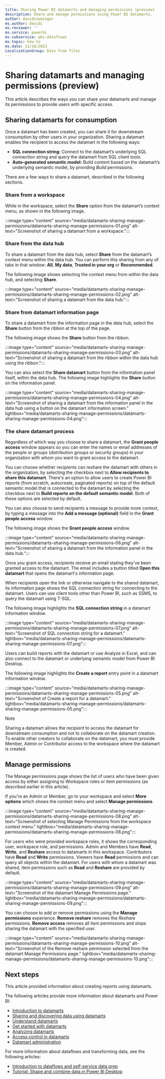 ```yaml
---
title: Sharing Power BI datamarts and managing permissions (preview)
description: Share and manage permissions using Power BI datamarts.
author: davidiseminger
ms.author: davidi
ms.reviewer: ''
ms.service: powerbi
ms.subservice: pbi-dataflows
ms.topic: how-to
ms.date: 11/10/2023
LocalizationGroup: Data from files
---
```


# Sharing datamarts and managing permissions (preview)

This article describes the ways you can share your datamarts and manage its permissions to provide users with specific access.

## Sharing datamarts for consumption

Once a datamart has been created, you can share it for downstream consumption by other users in your organization. Sharing a datamart enables the recipient to access the datamart in the following ways:  
* **SQL connection string:** Connect to the datamart’s underlying SQL connection string and query the datamart from SQL client tools.
* **Auto-generated semantic model:** Build content based on the datamart’s underlying semantic model, by providing *Build* permissions.

There are a few ways to share a datamart, described in the following sections. 

### Share from a workspace

While in the workspace, select the **Share** option from the datamart’s context menu, as shown in the following image.

:::image type="content" source="media/datamarts-sharing-manage-permissions/datamarts-sharing-manage-permissions-01.png" alt-text="Screenshot of sharing a datamart from a workspace.":::


### Share from the data hub

To share a datamart from the data hub, select **Share** from the datamart’s context menu within the data hub. You can perform this sharing from any of tabs in that window: **All**, **My data**, **Trusted in your org** or **Recommended**. 

The following image shows selecting the context menu from within the data hub, and selecting **Share**.


:::image type="content" source="media/datamarts-sharing-manage-permissions/datamarts-sharing-manage-permissions-02.png" alt-text="Screenshot of sharing a datamart from the data hub.":::


### Share from datamart information page

To share a datamart from the information page in the data hub, select the **Share** button from the ribbon at the top of the page.

The following image shows the **Share** button from the ribbon.

:::image type="content" source="media/datamarts-sharing-manage-permissions/datamarts-sharing-manage-permissions-03.png" alt-text="Screenshot of sharing a datamart from the ribbon within the data hub using the ribbon.":::

You can also select the **Share datamart** button from the information panel itself, within the data hub. The following image highlights the **Share** button on the information panel.

:::image type="content" source="media/datamarts-sharing-manage-permissions/datamarts-sharing-manage-permissions-04.png" alt-text="Screenshot of sharing a datamart from the information panel in the data hub using a button on the datamart information screen." lightbox="media/datamarts-sharing-manage-permissions/datamarts-sharing-manage-permissions-04.png":::


### The share datamart process

Regardless of which way you choose to share a datamart, the **Grant people access** window appears so you can enter the names or email addresses of the people or groups (distribution groups or security groups) in your organization with whom you want to grant access to the datamart. 

You can choose whether recipients can reshare the datamart with others in the organization, by selecting the checkbox next to **Allow recipients to share this datamart**. There's an option to allow users to create Power BI reports (from scratch, autocreate, paginated reports) on top of the default semantic model that is connected to the datamart by selecting the checkbox next to **Build reports on the default semantic model**. Both of these options are selected by default. 

You can also choose to send recipients a message to provide more context, by typing a message into the **Add a message (optional)** field in the **Grant people access** window. 

The following image shows the **Grant people access** window.

:::image type="content" source="media/datamarts-sharing-manage-permissions/datamarts-sharing-manage-permissions-06.png" alt-text="Screenshot of sharing a datamart from the information panel in the data hub.":::

Once you grant access, recipients receive an email stating they've been granted access to the datamart. The email includes a button titled **Open this datamart** that opens the datamart's information page.

When recipients open the link or otherwise navigate to the shared datamart, its information page shows the SQL connection string for connecting to the datamart. Users can use client tools other than Power BI, such as SSMS, to query the datamart using T-SQL. 

The following image highlights the **SQL connection string** in a datamart information window.

:::image type="content" source="media/datamarts-sharing-manage-permissions/datamarts-sharing-manage-permissions-07.png" alt-text="Screenshot of SQL connection string for a datamart." lightbox="media/datamarts-sharing-manage-permissions/datamarts-sharing-manage-permissions-07.png":::

Users can build reports with the datamart or use Analyze in Excel, and can also connect to the datamart or underlying semantic model from Power BI Desktop.

The following image highlights the **Create a report** entry point in a datamart information window.

:::image type="content" source="media/datamarts-sharing-manage-permissions/datamarts-sharing-manage-permissions-05.png" alt-text="Screenshot of Create a report for a datamart." lightbox="media/datamarts-sharing-manage-permissions/datamarts-sharing-manage-permissions-05.png":::


> [!NOTE]
> Sharing a datamart allows the recipient to access the datamart for downstream consumption and not to collaborate on the datamart creation. To enable other creators to collaborate on the datamart, you must provide Member, Admin or Contributor access to the workspace where the datamart is created.  


## Manage permissions

The Manage permissions page shows the list of users who have been given access by either assigning to Workspace roles or item permissions (as described earlier in this article).

If you're an Admin or Member, go to your workspace and select **More options** which shows the context menu and select **Manage permissions**. 

:::image type="content" source="media/datamarts-sharing-manage-permissions/datamarts-sharing-manage-permissions-08.png" alt-text="Screenshot of selecting Manage Permissions from the workspace context menu." lightbox="media/datamarts-sharing-manage-permissions/datamarts-sharing-manage-permissions-08.png":::

For users who were provided workspace roles, it shows the corresponding user, workspace role, and permissions. Admin and Members have **Read**, **Write**, and **Reshare** access to datamarts in this workspace. Contributors have **Read** and **Write** permissions. Viewers have **Read** permissions and can query all objects within the datamart. For users with whom a datamart was shared, item permissions such as **Read** and **Reshare** are provided by default.

:::image type="content" source="media/datamarts-sharing-manage-permissions/datamarts-sharing-manage-permissions-09.png" alt-text="Screenshot of the datamart Manage Permissions page." lightbox="media/datamarts-sharing-manage-permissions/datamarts-sharing-manage-permissions-09.png":::

You can choose to add or remove permissions using the **Manage permissions** experience. **Remove reshare** removes the *Reshare* permissions. **Remove access** removes all item permissions and stops sharing the datamart with the specified user. 

:::image type="content" source="media/datamarts-sharing-manage-permissions/datamarts-sharing-manage-permissions-10.png" alt-text="Screenshot of the Remove reshare permission selected from the datamart Manage Permissions page." lightbox="media/datamarts-sharing-manage-permissions/datamarts-sharing-manage-permissions-10.png":::

## Next steps
This article provided information about creating reports using datamarts. 

The following articles provide more information about datamarts and Power BI:

* [Introduction to datamarts](datamarts-overview.md)
* [Sharing and discovering data using datamarts](datamarts-sharing-manage-permissions.md)
* [Understand datamarts](datamarts-understand.md)
* [Get started with datamarts](datamarts-get-started.md)
* [Analyzing datamarts](datamarts-analyze.md)
* [Access control in datamarts](datamarts-access-control.md)
* [Datamart administration](datamarts-administration.md)


For more information about dataflows and transforming data, see the following articles:
* [Introduction to dataflows and self-service data prep](../dataflows/dataflows-introduction-self-service.md)
* [Tutorial: Shape and combine data in Power BI Desktop](../../connect-data/desktop-shape-and-combine-data.md)
